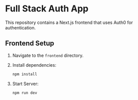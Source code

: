 # Full Stack Auth App

This repository contains a Next.js frontend that uses Auth0 for authentication.

## Frontend Setup

1. Navigate to the `frontend` directory.

2. Install dependencies:

   ```bash
   npm install

   ```

3. Start Server:

   ```bash
   npm run dev
   ```
